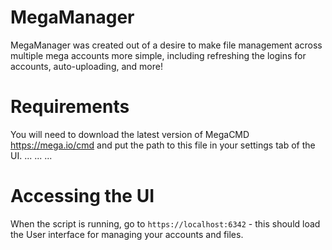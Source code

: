# MegaManager
MegaManager was created out of a desire to make file management across multiple mega accounts more simple, including refreshing the logins for accounts, auto-uploading, and more!

# Requirements
You will need to download the latest version of MegaCMD https://mega.io/cmd and put the path to this file in your settings tab of the UI.
...
...
...

# Accessing the UI
When the script is running, go to `https://localhost:6342` - this should load the User interface for managing your accounts and files.

